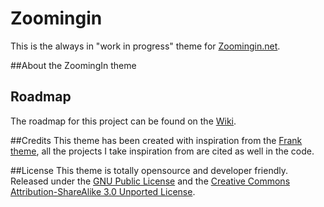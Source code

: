 Zoomingin
=========

This is the always in "work in progress" theme for [Zoomingin.net][zoom].

##About the ZoomingIn theme

## Roadmap
The roadmap for this project can be found on the [Wiki][wiki_roadmap].

##Credits
This theme has been created with inspiration from the [Frank theme][frank], all the projects I take inspiration from are cited as well in the code.

##License
This theme is totally opensource and developer friendly. Released under the [GNU Public License][gnu] and the [Creative Commons Attribution-ShareAlike 3.0 Unported License][creative_commons].

[zoom]: http://www.zoomingin.net
[frank]: https://github.com/somerandomdude/Frank
[wiki_roadmap]: https://github.com/mimo84/zoomingin/wiki/Project-Roadmap
[gnu]:http://www.gnu.org/copyleft/gpl.html
[creative_commons]:http://creativecommons.org/licenses/by-sa/3.0/